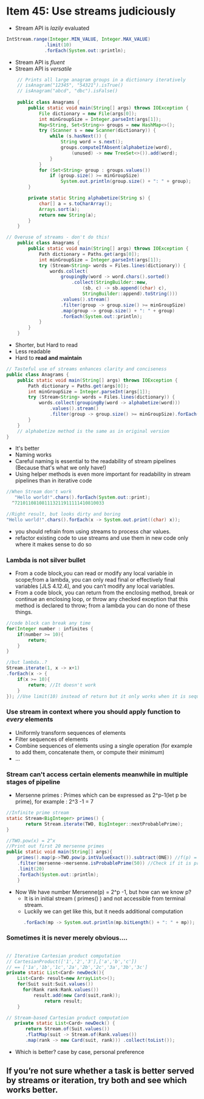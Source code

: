 # Item 45: Use streams judiciously

  - Stream API is *lazily* evaluated
  
  ```java
  IntStream.range(Integer.MIN_VALUE, Integer.MAX_VALUE)
    			.limit(10)
    			.forEach(System.out::println);  
  ```
  - Stream API is *fluent*
  - Stream API is *versatile*
   

```java
	// Prints all large anagram groups in a dictionary iteratively
	// isAnagram("12345", "54321").isTrue()
	// isAnagram("abcd", "dbc").isFalse()
	
	public class Anagrams {
		public static void main(String[] args) throws IOException {
			File dictionary = new File(args[0]);
			int minGroupSize = Integer.parseInt(args[1]);
			Map<String, Set<String>> groups = new HashMap<>();
			try (Scanner s = new Scanner(dictionary)) {
				while (s.hasNext()) {
					String word = s.next();
					groups.computeIfAbsent(alphabetize(word),
						(unused) -> new TreeSet<>()).add(word);
				}
			}
			for (Set<String> group : groups.values())
				if (group.size() >= minGroupSize)
					System.out.println(group.size() + ": " + group);
		}

		private static String alphabetize(String s) {
			char[] a = s.toCharArray();
			Arrays.sort(a);
			return new String(a);
		}
	}

```

```java
// Overuse of streams - don't do this!
	public class Anagrams {
		public static void main(String[] args) throws IOException {
			Path dictionary = Paths.get(args[0]);
			int minGroupSize = Integer.parseInt(args[1]);
			try (Stream<String> words = Files.lines(dictionary)) {
				words.collect(
					groupingBy(word -> word.chars().sorted()
						.collect(StringBuilder::new,
							(sb, c) -> sb.append((char) c),
							StringBuilder::append).toString()))
					.values().stream()
					.filter(group -> group.size() >= minGroupSize)
					.map(group -> group.size() + ": " + group)
					.forEach(System.out::println);
			}
		}
	}

```

- Shorter, but Hard to read
- Less readable
- Hard to **read and maintain**

```java
// Tasteful use of streams enhances clarity and conciseness
public class Anagrams {
	public static void main(String[] args) throws IOException {
		Path dictionary = Paths.get(args[0]);
		int minGroupSize = Integer.parseInt(args[1]);
		try (Stream<String> words = Files.lines(dictionary)) {
			words.collect(groupingBy(word -> alphabetize(word)))
				.values().stream()
				.filter(group -> group.size() >= minGroupSize).forEach(g -> System.out.println(g.size() + ": " + g));
		}
	}
	// alphabetize method is the same as in original version
}
```

- It's better
- Naming works 
- Careful naming is essential to the readability of stream pipelines (Because that's what we only have!)
-  Using helper methods is even more important for readability in stream pipelines than in iterative code

```java
//When Stream don't work
   "Hello world!".chars().forEach(System.out::print);
  ^721011081081113211911111410810033
```

```java
//Right result, but looks dirty and boring
"Hello world!".chars().forEach(x -> System.out.print((char) x));
```

- you should refrain from using streams to process char values.
- refactor existing code to use streams and use them in new code only where it makes sense to do so


### Lambda is not silver bullet

- From a code block,you can read or modify any local variable in scope;from a lambda, you can only read final or effectively final variables [JLS 4.12.4], and you can’t modify any local variables.
- From a code block, you can return from the enclosing method, break or continue an enclosing loop, or throw any checked exception that this method is declared to throw; from a lambda you can do none of these things.

```java
//code block can break any time
for(Integer number : infinites {
	if(number >= 10){
		return;
	}
} 

//but lambda..?
Stream.iterate(1, x -> x+1)
.forEach(x -> {
	if(x >= 10){
		return; //It doesn't work
	}
}); //Use limit(10) instead of return but it only works when it is sequential stream
```

### Use stream in context where you should apply function to *every* elements

- Uniformly transform sequences of elements
- Filter sequences of elements  
- Combine sequences of elements using a single operation (for example to add them, concatenate them, or compute their minimum)
- ...

### Stream can't access certain elements meanwhile in multiple stages of pipeline

- Mersenne primes : Primes which can be expressed as 2^p-1(let p be prime), for example : 2^3 -1 = 7


```java
//Infinite prime stream
static Stream<BigInteger> primes() {
       return Stream.iterate(TWO, BigInteger::nextProbablePrime);
}

//TWO.pow(x) = 2^x
//Print out first 20 mersenne primes
public static void main(String[] args){
	primes().map(p->TWO.pow(p.intValueExact()).subtract(ONE)) //f(p) = 2^p-1
	.filter(mersenne->mersenne.isProbablePrime(50)) //Check if it is probably prime
	.limit(20)
	.forEach(System.out::println);
	}

```

- Now We have number Mersenne(p) = 2^p -1, but how can we know p?
  - It is in initial stream ( primes() ) and not accessible from terminal stream.
  - Luckily we can get like this, but it needs additional computation
  ```java
     .forEach(mp -> System.out.println(mp.bitLength() + ": " + mp));
  ```
  
### Sometimes it is never merely obvious....
```java

// Iterative Cartesian product computation
// CartesianProduct(['1','2','3'],['a','b','c'])
// == ['1a','1b','1c','2a','2b','2c','3a','3b','3c']
private static List<Card> newDeck(){
	List<Card> result=new ArrayList<>();
	for(Suit suit:Suit.values())
	  for(Rank rank:Rank.values())
	      result.add(new Card(suit,rank));
	          return result;
	}

```  

```java
// Stream-based Cartesian product computation
   private static List<Card> newDeck() {
       return Stream.of(Suit.values())
       .flatMap(suit -> Stream.of(Rank.values())
       .map(rank -> new Card(suit, rank))) .collect(toList());
```


- Which is better? case by case, personal preference

##  If you’re not sure whether a task is better served by streams or iteration, try both and see which works better.  